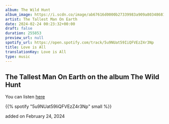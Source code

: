 ```yaml
---
album: The Wild Hunt
album_image: https://i.scdn.co/image/ab67616d0000b27339983a909a80348681fde2b0
artist: The Tallest Man On Earth
date: 2024-02-24 00:23:32+00:00
draft: false
duration: 255853
preview_url: null
spotify_url: https://open.spotify.com/track/5u9NUat59IiQFVEzZ4r3Np
title: Love is All
translationKey: Love is All
type: music
---
```


## The Tallest Man On Earth on the album The Wild Hunt

You can listen [here](https://open.spotify.com/track/5u9NUat59IiQFVEzZ4r3Np)

{{% spotify "5u9NUat59IiQFVEzZ4r3Np" small %}}

added on February 24, 2024